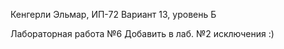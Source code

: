 Кенгерли Эльмар, ИП-72 Вариант 13, уровень Б

Лабораторная работа №6
Добавить в лаб. №2 исключения :)